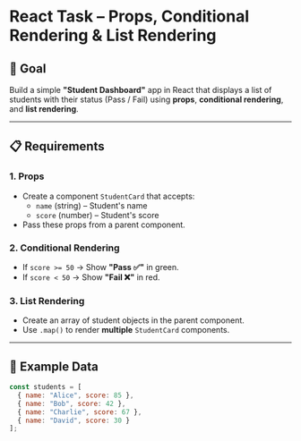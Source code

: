 # React Task – Props, Conditional Rendering & List Rendering

## 🎯 Goal
Build a simple **"Student Dashboard"** app in React that displays a list of students with their status (Pass / Fail) using **props**, **conditional rendering**, and **list rendering**.

---

## 📋 Requirements

### 1. Props
- Create a component `StudentCard` that accepts:
  - `name` (string) – Student's name
  - `score` (number) – Student's score
- Pass these props from a parent component.

### 2. Conditional Rendering
- If `score >= 50` → Show **"Pass ✅"** in green.
- If `score < 50` → Show **"Fail ❌"** in red.

### 3. List Rendering
- Create an array of student objects in the parent component.
- Use `.map()` to render **multiple** `StudentCard` components.

---

## 🧩 Example Data
```javascript
const students = [
  { name: "Alice", score: 85 },
  { name: "Bob", score: 42 },
  { name: "Charlie", score: 67 },
  { name: "David", score: 30 }
];
